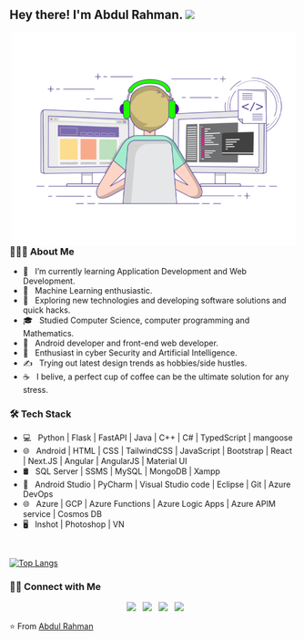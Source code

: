 <h2> Hey there! I'm Abdul Rahman. <img src="https://github.com/souvikguria98/souvikguria98/blob/master/Hi.gif" width="25"></h2>
<img align="right" alt="GIF" src="https://raw.githubusercontent.com/devSouvik/devSouvik/master/gif3.gif" width="500"/>

<h3> 👨🏻‍💻 About Me </h3>

- 🔭 &nbsp; I’m currently learning Application Development and Web Development.
- 🤗 &nbsp; Machine Learning enthusiastic.
- 🤔 &nbsp; Exploring new technologies and developing software solutions and quick hacks.
- 🎓 &nbsp; Studied Computer Science, computer programming and Mathematics.
- 💼 &nbsp; Android developer and front-end web developer.
- 🌱 &nbsp; Enthusiast in cyber Security and Artificial Intelligence.
- ✍️ &nbsp; Trying out latest design trends as hobbies/side hustles.
- ☕ &nbsp; I belive, a perfect cup of coffee can be the ultimate solution for any stress. 

<h3>🛠 Tech Stack</h3>

- 💻 &nbsp; Python | Flask | FastAPI | Java | C++ | C# | TypedScript | mangoose 
- 🌐 &nbsp; Android | HTML | CSS | TailwindCSS | JavaScript | Bootstrap | React | Next.JS | Angular | AngularJS | Material UI 
- 🛢 &nbsp; SQL Server | SSMS | MySQL | MongoDB | Xampp
- 🔧 &nbsp; Android Studio | PyCharm | Visual Studio code | Eclipse | Git | Azure DevOps
- 🌐 &nbsp; Azure | GCP | Azure Functions | Azure Logic Apps | Azure APIM service | Cosmos DB
- 🖥 &nbsp; Inshot | Photoshop | VN


</br>

[![Top Langs](https://github-readme-stats.vercel.app/api/top-langs/?username=Abdul-Rahman-ARJ&layout=compact&text_color=daf7dc&bg_color=151515)](https://github.com/devSouvik/github-readme-stats)

<h3> 🤝🏻 Connect with Me </h3>

<p align="center">
&nbsp; <a href="https://twitter.com/ABDULRA85224260" target="_blank" rel="noopener noreferrer"><img src="https://img.icons8.com/plasticine/100/000000/twitter.png" width="50" /></a>  
&nbsp; <a href="https://www.instagram.com/mr.ar_786/" target="_blank" rel="noopener noreferrer"><img src="https://img.icons8.com/plasticine/100/000000/instagram-new.png" width="50" /></a>  
&nbsp; <a href="https://www.linkedin.com/in/abdul-rahman-684655177" target="_blank" rel="noopener noreferrer"><img src="https://img.icons8.com/plasticine/100/000000/linkedin.png" width="50" /></a>
&nbsp; <a href="mailto:id16abdulrahman@gmail.com" target="_blank" rel="noopener noreferrer"><img src="https://img.icons8.com/plasticine/100/000000/gmail.png"  width="50" /></a>
</p>

⭐️ From [Abdul Rahman](https://github.com/Abdul-Rahman-ARJ)
